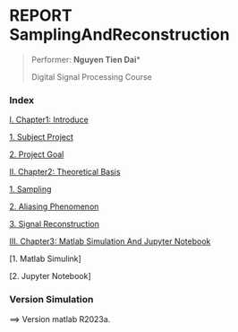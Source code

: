 # REPORT SamplingAndReconstruction

>
> Performer: **Nguyen Tien Dai***
>
> Digital Signal Processing Course

### Index
[I. Chapter1: Introduce](#I)

[1. Subject Project](#DoAnMonHoc)

[2. Project Goal](#MucTieuDoAn)

[II. Chapter2: Theoretical Basis](#II)

[1. Sampling](#LayMau)

[2. Aliasing Phenomenon](#ChongLanPho)

[3. Signal Reconstruction](#KhoiPhucTinHieu)

[III. Chapter3: Matlab Simulation And Jupyter Notebook](#III)

[1. Matlab Simulink]

[2. Jupyter Notebook]

### Version Simulation
==> Version matlab R2023a.
